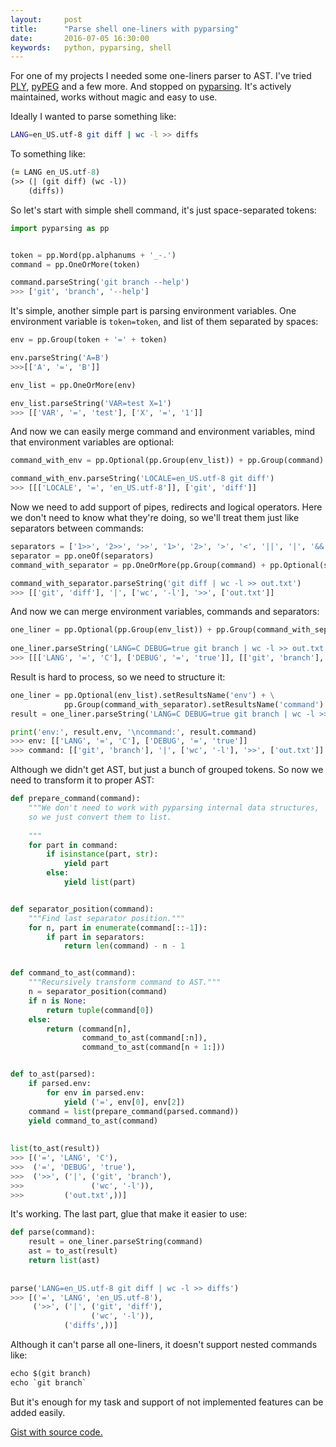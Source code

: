 ```yaml
---
layout:     post
title:      "Parse shell one-liners with pyparsing"
date:       2016-07-05 16:30:00
keywords:   python, pyparsing, shell
---
```


For one of my projects I needed some one-liners parser to AST. I've tried
[PLY](http://www.dabeaz.com/ply/), [pyPEG](http://fdik.org/pyPEG) and a few
more. And stopped on [pyparsing](http://pyparsing.wikispaces.com/). It's
actively maintained, works without magic and easy to use.

Ideally I wanted to parse something like:

~~~bash
LANG=en_US.utf-8 git diff | wc -l >> diffs
~~~

To something like:

~~~clojure
(= LANG en_US.utf-8)
(>> (| (git diff) (wc -l))
    (diffs))
~~~


So let's start with simple shell command, it's just space-separated tokens:

~~~python
import pyparsing as pp


token = pp.Word(pp.alphanums + '_-.')
command = pp.OneOrMore(token)

command.parseString('git branch --help')
>>> ['git', 'branch', '--help']
~~~


It's simple, another simple part is parsing environment variables. One environment
variable is `token=token`, and list of them separated by spaces: 

~~~python
env = pp.Group(token + '=' + token)

env.parseString('A=B')
>>>[['A', '=', 'B']]

env_list = pp.OneOrMore(env)

env_list.parseString('VAR=test X=1')
>>> [['VAR', '=', 'test'], ['X', '=', '1']]
~~~

And now we can easily merge command and environment variables, mind that
environment variables are optional:

~~~python
command_with_env = pp.Optional(pp.Group(env_list)) + pp.Group(command)

command_with_env.parseString('LOCALE=en_US.utf-8 git diff')
>>> [[['LOCALE', '=', 'en_US.utf-8']], ['git', 'diff']]
~~~

Now we need to add support of pipes, redirects and logical operators. Here we don't 
need to know what they're doing, so we'll treat them just like separators between
commands:

~~~python
separators = ['1>>', '2>>', '>>', '1>', '2>', '>', '<', '||', '|', '&&', '&', ';']
separator = pp.oneOf(separators)
command_with_separator = pp.OneOrMore(pp.Group(command) + pp.Optional(separator))

command_with_separator.parseString('git diff | wc -l >> out.txt')
>>> [['git', 'diff'], '|', ['wc', '-l'], '>>', ['out.txt']]
~~~

And now we can merge environment variables, commands and separators:

~~~python
one_liner = pp.Optional(pp.Group(env_list)) + pp.Group(command_with_separator)
            
one_liner.parseString('LANG=C DEBUG=true git branch | wc -l >> out.txt')
>>> [[['LANG', '=', 'C'], ['DEBUG', '=', 'true']], [['git', 'branch'], '|', ['wc', '-l'], '>>', ['out.txt']]]
~~~

Result is hard to process, so we need to structure it:

~~~python
one_liner = pp.Optional(env_list).setResultsName('env') + \
            pp.Group(command_with_separator).setResultsName('command')
result = one_liner.parseString('LANG=C DEBUG=true git branch | wc -l >> out.txt')

print('env:', result.env, '\ncommand:', result.command)
>>> env: [['LANG', '=', 'C'], ['DEBUG', '=', 'true']] 
>>> command: [['git', 'branch'], '|', ['wc', '-l'], '>>', ['out.txt']]
~~~

Although we didn't get AST, but just a bunch of grouped tokens. So now we need
to transform it to proper AST:

~~~python
def prepare_command(command):
    """We don't need to work with pyparsing internal data structures,
    so we just convert them to list.
    
    """
    for part in command:
        if isinstance(part, str):
            yield part
        else:
            yield list(part)


def separator_position(command):
    """Find last separator position."""
    for n, part in enumerate(command[::-1]):
        if part in separators:
            return len(command) - n - 1


def command_to_ast(command):
    """Recursively transform command to AST.""" 
    n = separator_position(command)
    if n is None:
        return tuple(command[0])
    else:
        return (command[n],
                command_to_ast(command[:n]),
                command_to_ast(command[n + 1:]))


def to_ast(parsed):
    if parsed.env:
        for env in parsed.env:
            yield ('=', env[0], env[2])
    command = list(prepare_command(parsed.command))
    yield command_to_ast(command)
   
   
list(to_ast(result))
>>> [('=', 'LANG', 'C'),
>>>  ('=', 'DEBUG', 'true'),
>>>  ('>>', ('|', ('git', 'branch'),
>>>               ('wc', '-l')),
>>>         ('out.txt',))]
~~~

It's working. The last part, glue that make it easier to use:

~~~python
def parse(command):
    result = one_liner.parseString(command)
    ast = to_ast(result)
    return list(ast)
    
    
parse('LANG=en_US.utf-8 git diff | wc -l >> diffs')
>>> [('=', 'LANG', 'en_US.utf-8'),
     ('>>', ('|', ('git', 'diff'),
                  ('wc', '-l')),
            ('diffs',))]
~~~

Although it can't parse all one-liners, it doesn't support nested commands like:

~~~python
echo $(git branch)
echo `git branch`
~~~

But it's enough for my task and support of not implemented features can be added easily.

[Gist with source code.](https://gist.github.com/nvbn/cbec9396af3c5d112bb8f9c2876bbf24)
